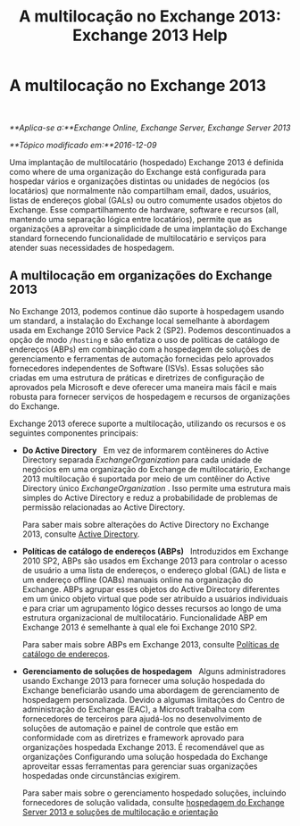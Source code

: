 ﻿---
title: 'A multilocação no Exchange 2013: Exchange 2013 Help'
TOCTitle: A multilocação no Exchange 2013
ms:assetid: df09257d-dd98-4f59-b830-1818cedda15c
ms:mtpsurl: https://technet.microsoft.com/pt-br/library/JJ862352(v=EXCHG.150)
ms:contentKeyID: 50556298
ms.date: 05/22/2018
mtps_version: v=EXCHG.150
ms.translationtype: MT
---

# A multilocação no Exchange 2013

 

_**Aplica-se a:**Exchange Online, Exchange Server, Exchange Server 2013_

_**Tópico modificado em:**2016-12-09_

Uma implantação de multilocatário (hospedado) Exchange 2013 é definida como where de uma organização do Exchange está configurada para hospedar vários e organizações distintas ou unidades de negócios (os locatários) que normalmente não compartilham email, dados, usuários, listas de endereços global (GALs) ou outro comumente usados objetos do Exchange. Esse compartilhamento de hardware, software e recursos (all, mantendo uma separação lógica entre locatários), permite que as organizações a aproveitar a simplicidade de uma implantação do Exchange standard fornecendo funcionalidade de multilocatário e serviços para atender suas necessidades de hospedagem.

## A multilocação em organizações do Exchange 2013

No Exchange 2013, podemos continue dão suporte à hospedagem usando um standard, a instalação do Exchange local semelhante à abordagem usada em Exchange 2010 Service Pack 2 (SP2). Podemos descontinuados a opção de modo `/hosting` e são enfatiza o uso de políticas de catálogo de endereços (ABPs) em combinação com a hospedagem de soluções de gerenciamento e ferramentas de automação fornecidas pelo aprovados fornecedores independentes de Software (ISVs). Essas soluções são criadas em uma estrutura de práticas e diretrizes de configuração de aprovados pela Microsoft e deve oferecer uma maneira mais fácil e mais robusta para fornecer serviços de hospedagem e recursos de organizações do Exchange.

Exchange 2013 oferece suporte a multilocação, utilizando os recursos e os seguintes componentes principais:

  - **Do Active Directory**   Em vez de informarem contêineres do Active Directory separada *ExchangeOrganization* para cada unidade de negócios em uma organização do Exchange de multilocatário, Exchange 2013 multilocação é suportada por meio de um contêiner do Active Directory único *ExchangeOrganization* . Isso permite uma estrutura mais simples do Active Directory e reduz a probabilidade de problemas de permissão relacionadas ao Active Directory.
    
    Para saber mais sobre alterações do Active Directory no Exchange 2013, consulte [Active Directory](active-directory-exchange-2013-help.md).

  - **Políticas de catálogo de endereços (ABPs)**   Introduzidos em Exchange 2010 SP2, ABPs são usados em Exchange 2013 para controlar o acesso de usuário a uma lista de endereços, o endereço global (GAL) de lista e um endereço offline (OABs) manuais online na organização do Exchange. ABPs agrupar esses objetos do Active Directory diferentes em um único objeto virtual que pode ser atribuído a usuários individuais e para criar um agrupamento lógico desses recursos ao longo de uma estrutura organizacional de multilocatário. Funcionalidade ABP em Exchange 2013 é semelhante à qual ele foi Exchange 2010 SP2.
    
    Para saber mais sobre ABPs em Exchange 2013, consulte [Políticas de catálogo de endereços](address-book-policies-exchange-2013-help.md).

  - **Gerenciamento de soluções de hospedagem**   Alguns administradores usando Exchange 2013 para fornecer uma solução hospedada do Exchange beneficiarão usando uma abordagem de gerenciamento de hospedagem personalizada. Devido a algumas limitações do Centro de administração do Exchange (EAC), a Microsoft trabalha com fornecedores de terceiros para ajudá-los no desenvolvimento de soluções de automação e painel de controle que estão em conformidade com as diretrizes e framework aprovado para organizações hospedada Exchange 2013. É recomendável que as organizações Configurando uma solução hospedada do Exchange aproveitar essas ferramentas para gerenciar suas organizações hospedadas onde circunstâncias exigirem.
    
    Para saber mais sobre o gerenciamento hospedado soluções, incluindo fornecedores de solução validada, consulte [hospedagem do Exchange Server 2013 e soluções de multilocação e orientação](https://go.microsoft.com/fwlink/?linkid=275036)

